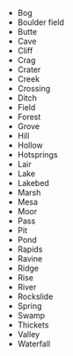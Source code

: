 
* Bog
* Boulder field
* Butte
* Cave
* Cliff
* Crag
* Crater
* Creek
* Crossing
* Ditch
* Field
* Forest
* Grove
* Hill
* Hollow
* Hotsprings
* Lair
* Lake
* Lakebed
* Marsh
* Mesa
* Moor
* Pass
* Pit
* Pond
* Rapids
* Ravine
* Ridge
* Rise
* River
* Rockslide
* Spring
* Swamp
* Thickets
* Valley
* Waterfall